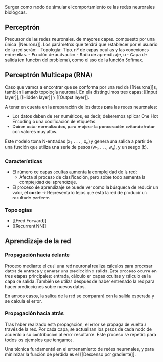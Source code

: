 Surgen como modo de simular el comportamiento de las redes neuronales biológicas.
## Perceptrón

Precursor de las redes neuronales. de mayores capas. compuesto por una única [[Neurona]].
Los parámetros que tendrá que establecer por el usuario de la red serán:
	- Topología: Tipo, nº de capas ocultas y las conexiones entre ellas.
	- Función de activación
	- Ratio de aprendizaje, o
	- Capa de salida (en función del problema), como el uso de la función Softmax.

## Perceptrón Multicapa (RNA)

Caso que vamos a encontrar que se conforma por una red de [[Neurona]]s, también llamado topología neuronal.
En ella distinguimos tres capas: [[Input layer]], [[Hidden layer]] y [[Output layer]].

A tener en cuenta en la preparación de los datos para las redes neuronales:
- Los datos deben de ser numéricos, es decir, deberemos aplicar One Hot Encoding o una codificación de etiquetas.
- Deben estar normalizados, para mejorar la ponderación evitando tratar con valores muy altos.

Este modelo toma N-entradas (x$_1$, . . . , x$_n$) y genera una salida a partir de una función que utiliza una serie de pesos (w$_1$, . . ., w$_n$), y un sesgo (b).

### Características

- El número de capas ocultas aumenta la complejidad de la red:
	- Afecta al proceso de clasificación, pero sobre todo aumenta la complejidad del aprendizaje.
- El proceso de aprendizaje se puede ver como la búsqueda de reducir un valor, el **coste** $\rightarrow$ Representa lo lejos que está la red de producir un resultado perfecto.

### Topologías

- [[Feed Forward]]
- [[Recurrent NN]]

## Aprendizaje de la red
### Propagación hacia delante

Proceso mediante el cual una red neuronal realiza cálculos para procesar datos de entrada y generar una predicción o salida. Este proceso ocurre en tres etapas principales: entrada, 
cálculo en capas ocultas y cálculo en la capa de salida. También se utiliza después de haber entrenado la red para hacer predicciones sobre nuevos datos.

En ambos casos, la salida de la red se comparará con la salida esperada y se calcula el error.

### Propagación hacia atrás

Tras haber realizado esta propagación, el error se propaga de vuelta a través de la red. 
Por cada capa, se actualizan los pesos de cada nodo de acuerdo a su contribución al error resultante. Este proceso se repetirá para todos los ejemplos que tengamos.


Una técnica fundamental en el entrenamiento de redes neuronales, y para minimizar la función de pérdida es el [[Descenso por gradiente]].
